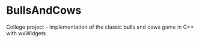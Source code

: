 # BullsAndCows
 College project - implementation of the classic bulls and cows game in C++ with wxWidgets
